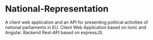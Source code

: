 # National-Representation
A client web application and an API for presenting political activities of national parliaments in EU.
Client Web Application based on Ionic and Angular.
Backend Rest-API based on expressJS.